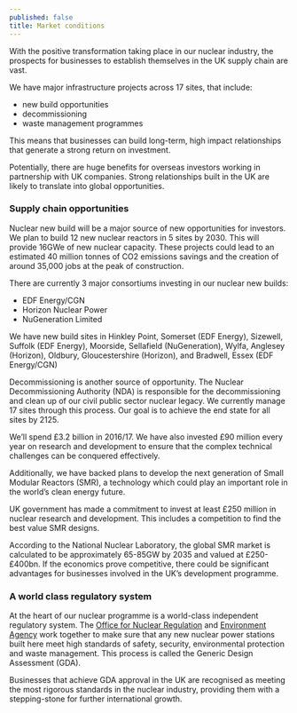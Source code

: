 ```yaml
---
published: false
title: Market conditions
---
```

With the positive transformation taking place in our nuclear industry, the prospects for businesses to establish themselves in the UK supply chain are vast. 

We have major infrastructure projects across 17 sites, that include: 
- new build opportunities
- decommissioning
- waste management programmes

This means that businesses can build long-term, high impact relationships that generate a strong return on investment.

Potentially, there are huge benefits for overseas investors working in partnership with UK companies.  Strong relationships built in the UK are likely to translate into global opportunities.

### Supply chain opportunities

Nuclear new build will be a major source of new opportunities for investors. We plan to build 12 new nuclear reactors in 5 sites by 2030.  This will provide 16GWe of new nuclear capacity. These projects could lead to an estimated 40 million tonnes of CO2 emissions savings and the creation of around 35,000 jobs at the peak of construction. 

There are currently 3 major consortiums investing in our nuclear new builds: 
- EDF Energy/CGN
- Horizon Nuclear Power
- NuGeneration Limited

We have new build sites in Hinkley Point, Somerset (EDF Energy), Sizewell, Suffolk (EDF Energy), Moorside, Sellafield (NuGeneration), Wylfa, Anglesey (Horizon), Oldbury, Gloucestershire (Horizon), and Bradwell, Essex (EDF Energy/CGN)

Decommissioning is another source of opportunity.  The Nuclear Decommissioning Authority (NDA) is responsible for the decommissioning and clean up of our civil public sector nuclear legacy. We currently manage 17 sites through this process. Our goal is to achieve the end state for all sites by 2125.

We’ll spend £3.2 billion in 2016/17. We have also invested £90 million every year on research and development to ensure that the complex technical challenges can be conquered effectively. 

Additionally, we have backed plans to develop the next generation of Small Modular Reactors (SMR), a technology which could play an important role in the world’s clean energy future. 

UK government has made a commitment to invest at least £250 million in nuclear research and development. This includes a competition to find the best value SMR designs. 

According to the National Nuclear Laboratory, the global SMR market is calculated to be approximately 65-85GW by 2035 and valued at £250-£400bn. If the economics prove competitive, there could be significant advantages for businesses involved in the UK’s development programme.

### A world class regulatory system

At the heart of our nuclear programme is a world-class independent regulatory system. The [Office for Nuclear Regulation](http://www.onr.org.uk/) and [Environment Agency](https://www.gov.uk/government/organisations/environment-agency) work together to make sure that any new nuclear power stations built here meet high standards of safety, security, environmental protection and waste management. This process is called the Generic Design Assessment (GDA).

Businesses that achieve GDA approval in the UK are recognised as meeting the most rigorous standards in the nuclear industry, providing them with a stepping-stone for further international growth.
